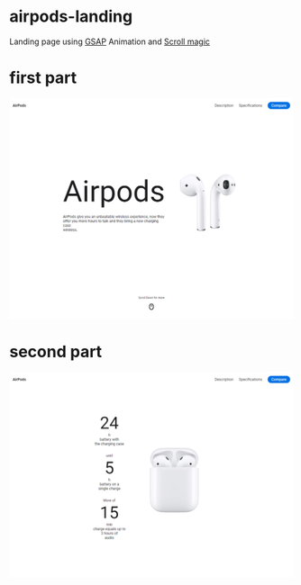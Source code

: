 # airpods-landing

Landing page using <a href="https://greensock.com/gsap/">GSAP</a> Animation and <a href="https://scrollmagic.io/">Scroll magic</a>

<h1>first part</h1>
<img src="/assets/img/screenshot1.png">
<h1>second part</h1>
<img src="/assets/img/screenshot2.png">

